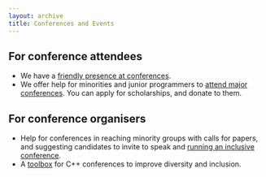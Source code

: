 ```yaml
---
layout: archive
title: Conferences and Events
---
```


## For conference attendees

- We have a [friendly presence at conferences](/conferences/attending-conferences).
- We offer help for minorities and junior programmers to [attend major conferences](/conferences/scholarships). You can apply for scholarships, and donate to them.

## For conference organisers

- Help for conferences in reaching minority groups with calls for papers, and suggesting candidates to invite to speak and <a class="page-link" href="/conferences/organising-conferences/">running an inclusive conference</a>.
- A [toolbox](https://github.com/include-cpp/toolboxes/releases/latest) for C++ conferences to improve diversity and inclusion.

